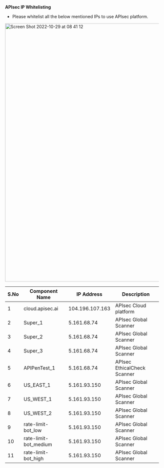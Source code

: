 **APIsec IP Whitelisting**

- Please whitelist all the below mentioned IPs to use APIsec platform.

<p>

 <img width="844" alt="Screen Shot 2022-10-29 at 08 41 12" src="https://user-images.githubusercontent.com/30456479/199654835-caa45262-45b0-4077-8f91-8418e9a4e7f3.png">

 | S.No | Component Name | IP Address | Description |
 | ------------- | ------------- | ------------- | ------------- |
 | 1  | cloud.apisec.ai     | 104.196.107.163  | APIsec Cloud platform |
 | 2  | Super_1  | 5.161.68.74    | APIsec Global Scanner |
 | 3  | Super_2  | 5.161.68.74    | APIsec Global Scanner |
 | 4  | Super_3  | 5.161.68.74    | APIsec Global Scanner |
 | 5  | APIPenTest_1  | 5.161.68.74    | APIsec EthicalCheck Scanner |
 | 6  | US_EAST_1  | 5.161.93.150   | APIsec Global Scanner |
 | 7  | US_WEST_1  | 5.161.93.150   | APIsec Global Scanner |
 | 8  | US_WEST_2  | 5.161.93.150   | APIsec Global Scanner |
 | 9  | rate-limit-bot_low  | 5.161.93.150   | APIsec Global Scanner |
 | 10  | rate-limit-bot_medium   | 5.161.93.150   | APIsec Global Scanner |
 | 11 | rate-limit-bot_high | 5.161.93.150   | APIsec Global Scanner |
